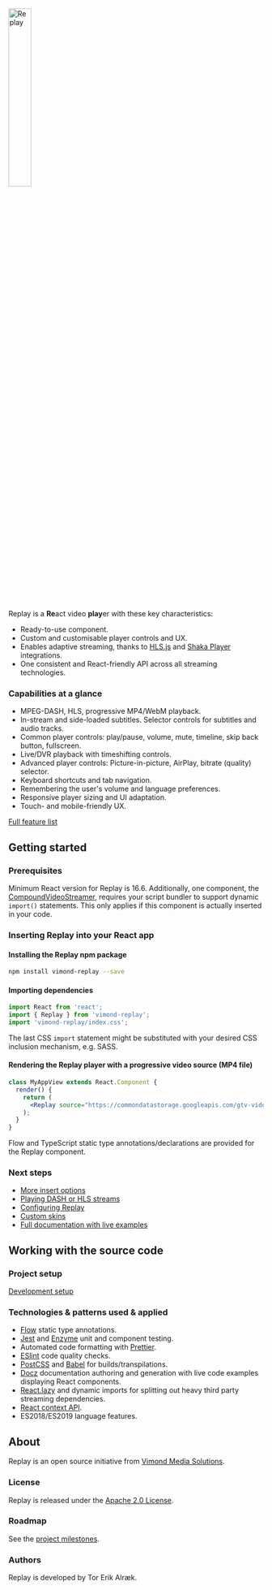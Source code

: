 <img src="/src/replay-logo.svg" alt="Replay" width="30%"/>

Replay is a **Re**act video **play**er with these key characteristics:
 
* Ready-to-use component.
* Custom and customisable player controls and UX.
* Enables adaptive streaming, thanks to [HLS.js](https://github.com/video-dev/hls.js) and [Shaka Player](https://github.com/google/shaka-player) integrations.
* One consistent and React-friendly API across all streaming technologies.

### Capabilities at a glance

* MPEG-DASH, HLS, progressive MP4/WebM playback.
* In-stream and side-loaded subtitles. Selector controls for subtitles and audio tracks.
* Common player controls: play/pause, volume, mute, timeline, skip back button, fullscreen.
* Live/DVR playback with timeshifting controls.
* Advanced player controls: Picture-in-picture, AirPlay, bitrate (quality) selector.
* Keyboard shortcuts and tab navigation.
* Remembering the user's volume and language preferences.
* Responsive player sizing and UI adaptation.
* Touch- and mobile-friendly UX.

[Full feature list](https://vimond.github.io/replay/#/#features-list)

## Getting started

### Prerequisites

Minimum React version for Replay is 16.6. Additionally, one component, the [CompoundVideoStreamer](https://vimond.github.io/replay/#/advanced-playback/adaptive-streaming#enabling-playback-for-multiple-streaming-technologies-based-on-stream-technology-resolution), requires your script bundler to support dynamic `import()` statements. This only applies if this component is actually inserted in your code.

### Inserting Replay into your React app

#### Installing the Replay npm package

```sh
npm install vimond-replay --save
```

#### Importing dependencies

```javascript
import React from 'react';
import { Replay } from 'vimond-replay';
import 'vimond-replay/index.css';
```

The last CSS `import` statement might be substituted with your desired CSS inclusion mechanism, e.g. SASS.

#### Rendering the Replay player with a progressive video source (MP4 file)

```jsx
class MyAppView extends React.Component {
  render() {
    return (
      <Replay source="https://commondatastorage.googleapis.com/gtv-videos-bucket/sample/BigBuckBunny.mp4"/>
    );
  }
}
```

Flow and TypeScript static type annotations/declarations are provided for the Replay component.

### Next steps

* [More insert options](https://vimond.github.io/replay/#/advanced-playback/adaptive-streaming)
* [Playing DASH or HLS streams](https://vimond.github.io/replay/#/advanced-playback/adaptive-streaming)
* [Configuring Replay](https://vimond.github.io/replay/#/custom-replay/configuration)
* [Custom skins](https://vimond.github.io/replay/#/custom-replay/skins-styles)
* [Full documentation with live examples](https://vimond.github.io/replay/)

## Working with the source code

### Project setup

[Development setup](https://vimond.github.io/replay/)

### Technologies & patterns used & applied

* [Flow](https://flow.org) static type annotations.
* [Jest](https://jestjs.io/) and [Enzyme](https://airbnb.io/enzyme/) unit and component testing.
* Automated code formatting with [Prettier](https://prettier.io/).
* [ESlint](https://eslint.org/) code quality checks.
* [PostCSS](https://postcss.org/) and [Babel](https://babeljs.io/) for builds/transpilations.
* [Docz](https://docz.site) documentation authoring and generation with live code examples displaying React components.
* [React.lazy](https://reactjs.org/blog/2018/10/23/react-v-16-6.html) and dynamic imports for splitting out heavy third party streaming dependencies.
* [React context API](https://reactjs.org/docs/context.html).
* ES2018/ES2019 language features.

## About

Replay is an open source initiative from [Vimond Media Solutions](https://vimond.com).

### License

Replay is released under the [Apache 2.0 License](https://github.com/vimond/replay/blob/master/LICENSE).

### Roadmap

See the [project milestones](https://github.com/vimond/replay/milestones).

### Authors

Replay is developed by Tor Erik Alræk.


